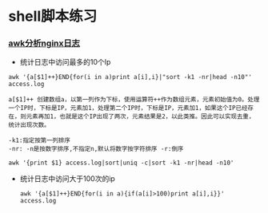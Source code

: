 # shell脚本练习

### [awk分析nginx日志](https://blog.csdn.net/weixin_36344231/article/details/116753865)

* 统计日志中访问最多的10个Ip	

```
awk '{a[$1]++}END{for(i in a)print a[i],i}|"sort -k1 -nr|head -n10"' access.log

a[$1]++ 创建数组a，以第一列作为下标，使用运算符++作为数组元素，元素初始值为0。处理一个IP时，下标是IP，元素加1，处理第二个IP时，下标是IP，元素加1，如果这个IP已经存在，则元素再加1，也就是这个IP出现了两次，元素结果是2，以此类推。因此可以实现去重，统计出现次数。

-k1:指定按第一列排序
-nr: -n是按数字排序,不指定n,默认将数字按字符排序 -r:倒序
```

```
awk '{print $1} access.log|sort|uniq -c|sort -k1 -nr|head -n10'
```

* 统计日志中访问大于100次的ip

  ```
  awk '{a[$1]++}END{for(i in a){if(a[i]>100)print a[i],i}}' access.log
  ```


